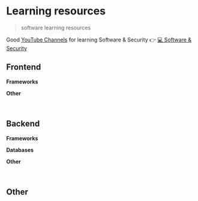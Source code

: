 # Learning resources

> software learning resources

Good [YouTube Channels](/extra/youtube) for learning Software & Security 👉 [💻 Software & Security](/extra/youtube?id=%f0%9f%92%bb-software-amp-security)
## Frontend

**Frameworks**

**Other**

<br>

## Backend

**Frameworks**

**Databases**

**Other**

<br>

## Other